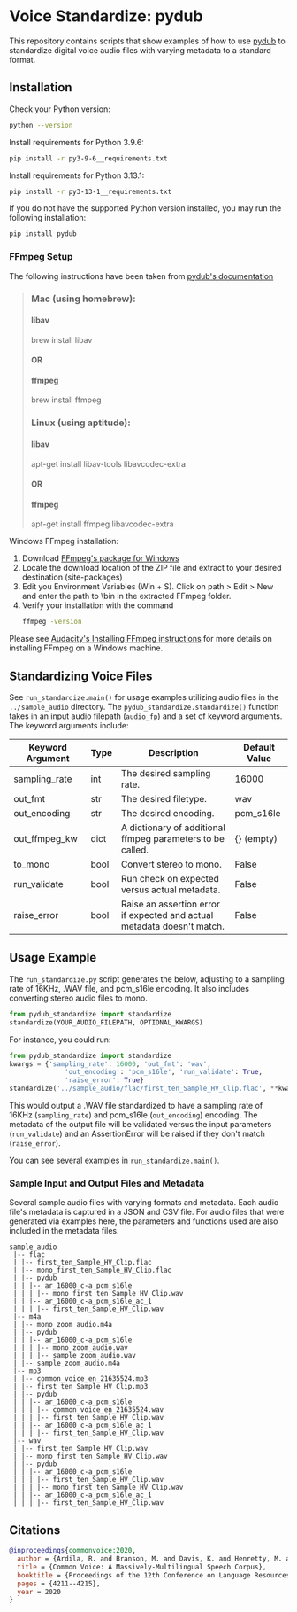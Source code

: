 # Voice Standardize: pydub

This repository contains scripts that show examples of how to use [pydub](https://github.com/jiaaro/pydub) to standardize digital voice audio files with varying metadata to a standard format.

## Installation

Check your Python version:
```sh
python --version
```
Install requirements for Python 3.9.6:
```sh
pip install -r py3-9-6__requirements.txt
```
Install requirements for Python 3.13.1:
```sh
pip install -r py3-13-1__requirements.txt
```
If you do not have the supported Python version installed, you may run the following installation:
```sh
pip install pydub
```

### FFmpeg Setup
The following instructions have been taken from [pydub's documentation](http://github.com/jiaaro/pydub?tab=readme-ov-file#getting-ffmpeg-set-up)

> ### Mac (using homebrew):
> 
> #### libav
> brew install libav
> 
> ####    OR    #####
> 
> #### ffmpeg
> brew install ffmpeg
>
> ### Linux (using aptitude):
> 
> #### libav
> apt-get install libav-tools libavcodec-extra
> 
> ####    OR    #####
> 
> #### ffmpeg
> apt-get install ffmpeg libavcodec-extra
>

Windows FFmpeg installation:
1. Download [FFmpeg's package for Windows](https://www.ffmpeg.org/download.html#build-windows)
2. Locate the download location of the ZIP file and extract to your desired destination (site-packages)
3. Edit you Environment Variables (Win + S). Click on path > Edit > New and enter the path to \bin in the extracted FFmpeg folder.
4. Verify your installation with the command
   ```sh
   ffmpeg -version
   ```
Please see [Audacity's Installing FFmpeg instructions](https://support.audacityteam.org/basics/installing-ffmpeg) for more details on installing FFmpeg on a Windows machine.


## Standardizing Voice Files
See `run_standardize.main()` for usage examples utilizing audio files in the `../sample_audio` directory. The `pydub_standardize.standardize()` function takes in an input audio filepath (`audio_fp`) and a set of keyword arguments. The keyword arguments include:

| Keyword Argument | Type | Description | Default Value| 
| - | - | - | - |
| sampling_rate | int | The desired sampling rate. | 16000 |
| out_fmt | str | The desired filetype. | wav |
| out_encoding | str | The desired encoding. | pcm_s16le |
| out_ffmpeg_kw | dict | A dictionary of additional ffmpeg parameters to be called. | {} (empty) |
| to_mono | bool | Convert stereo to mono. | False |
| run_validate | bool | Run check on expected versus actual metadata. | False |
| raise_error | bool | Raise an assertion error if expected and actual metadata doesn't match. | False |

## Usage Example

The `run_standardize.py` script generates the below, adjusting to a sampling rate of 16KHz, .WAV file, and pcm_s16le encoding. It also includes converting stereo audio files to mono.

```python
from pydub_standardize import standardize
standardize(YOUR_AUDIO_FILEPATH, OPTIONAL_KWARGS)
```
For instance, you could run:
```python
from pydub_standardize import standardize
kwargs = {'sampling_rate': 16000, 'out_fmt': 'wav', 
              'out_encoding': 'pcm_s16le', 'run_validate': True,
              'raise_error': True}
standardize('../sample_audio/flac/first_ten_Sample_HV_Clip.flac', **kwargs)
```
This would output a .WAV file standardized to have a sampling rate of 16KHz (`sampling_rate`) and pcm_s16le (`out_encoding`) encoding. The metadata of the output file will be validated versus the input parameters (`run_validate`) and an AssertionError will be raised if they don't match (`raise_error`).

You can see several examples in `run_standardize.main()`.

### Sample Input and Output Files and Metadata
Several sample audio files with varying formats and metadata. Each audio file's metadata is captured in a JSON and CSV file. For audio files that were generated via examples here, the parameters and functions used are also included in the metadata files.
```
sample_audio
 |-- flac
 | |-- first_ten_Sample_HV_Clip.flac
 | |-- mono_first_ten_Sample_HV_Clip.flac
 | |-- pydub
 | | |-- ar_16000_c-a_pcm_s16le
 | | | |-- mono_first_ten_Sample_HV_Clip.wav
 | | |-- ar_16000_c-a_pcm_s16le_ac_1
 | | | |-- first_ten_Sample_HV_Clip.wav
 |-- m4a
 | |-- mono_zoom_audio.m4a
 | |-- pydub
 | | |-- ar_16000_c-a_pcm_s16le
 | | | |-- mono_zoom_audio.wav
 | | | |-- sample_zoom_audio.wav
 | |-- sample_zoom_audio.m4a
 |-- mp3
 | |-- common_voice_en_21635524.mp3
 | |-- first_ten_Sample_HV_Clip.mp3
 | |-- pydub
 | | |-- ar_16000_c-a_pcm_s16le
 | | | |-- common_voice_en_21635524.wav
 | | | |-- first_ten_Sample_HV_Clip.wav
 | | |-- ar_16000_c-a_pcm_s16le_ac_1
 | | | |-- first_ten_Sample_HV_Clip.wav
 |-- wav
 | |-- first_ten_Sample_HV_Clip.wav
 | |-- mono_first_ten_Sample_HV_Clip.wav
 | |-- pydub
 | | |-- ar_16000_c-a_pcm_s16le
 | | | |-- first_ten_Sample_HV_Clip.wav
 | | | |-- mono_first_ten_Sample_HV_Clip.wav
 | | |-- ar_16000_c-a_pcm_s16le_ac_1
 | | | |-- first_ten_Sample_HV_Clip.wav
```

## Citations
```bibtex
@inproceedings{commonvoice:2020,
  author = {Ardila, R. and Branson, M. and Davis, K. and Henretty, M. and Kohler, M. and Meyer, J. and Morais, R. and Saunders, L. and Tyers, F. M. and Weber, G.},
  title = {Common Voice: A Massively-Multilingual Speech Corpus},
  booktitle = {Proceedings of the 12th Conference on Language Resources and Evaluation (LREC 2020)},
  pages = {4211--4215},
  year = 2020
}
```
